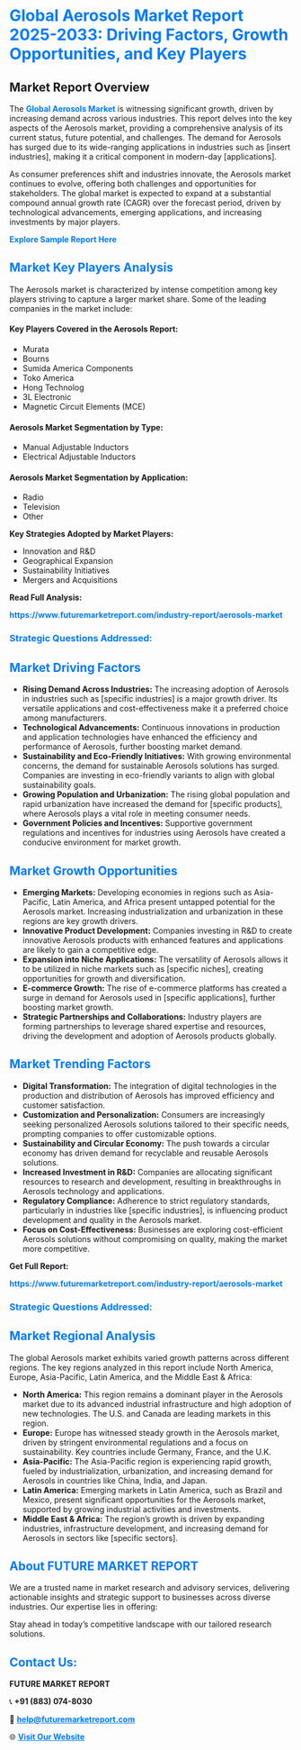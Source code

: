 <h1 style="color: #007BFF;">Global Aerosols Market Report 2025-2033: Driving Factors, Growth Opportunities, and Key Players</h1>

<section id="overview">
<h2>Market Report Overview</h2>
<p>The <a href="https://www.futuremarketreport.com/industry-report/aerosols-market" style="color: #007BFF; text-decoration: none;"><strong>Global Aerosols Market</strong></a> is witnessing significant growth, driven by increasing demand across various industries. This report delves into the key aspects of the Aerosols market, providing a comprehensive analysis of its current status, future potential, and challenges. The demand for Aerosols has surged due to its wide-ranging applications in industries such as [insert industries], making it a critical component in modern-day [applications].</p>
<p>As consumer preferences shift and industries innovate, the Aerosols market continues to evolve, offering both challenges and opportunities for stakeholders. The global market is expected to expand at a substantial compound annual growth rate (CAGR) over the forecast period, driven by technological advancements, emerging applications, and increasing investments by major players.</p>
</section>

<section id="overview">
<p><a href="https://www.futuremarketreport.com/request-sample/reportId=32591" style="color: #007BFF; text-decoration: none;"><strong>Explore Sample Report Here</strong></a></p>
</section>

<section id="key-players">
<h2 style="color: #007BFF;">Market Key Players Analysis</h2>
<p>The Aerosols market is characterized by intense competition among key players striving to capture a larger market share. Some of the leading companies in the market include:</p>
<h4>Key Players Covered in the Aerosols Report:</h4>
<ul><li>Murata</li><li>Bourns</li><li>Sumida America Components</li><li>Toko America</li><li>Hong Technolog</li><li>3L Electronic</li><li>Magnetic Circuit Elements (MCE)</li></ul>
<h4>Aerosols Market Segmentation by Type:</h4>
<ul><li>Manual Adjustable Inductors</li><li>Electrical Adjustable Inductors</li></ul>

<h4>Aerosols Market Segmentation by Application:</h4>
<ul><li>Radio</li><li>Television</li><li>Other</li></ul>
<p><strong>Key Strategies Adopted by Market Players:</strong></p>
<ul>
<li>Innovation and R&D</li>
<li>Geographical Expansion</li>
<li>Sustainability Initiatives</li>
<li>Mergers and Acquisitions</li>
</ul>
</section>

<section>
<p><strong>Read Full Analysis: </strong></p><a href="https://www.futuremarketreport.com/industry-report/aerosols-market" style="color: #007BFF; text-decoration: none;"><strong>https://www.futuremarketreport.com/industry-report/aerosols-market</strong></a>
<h3 style="color: #007BFF;">Strategic Questions Addressed:</h3>
</section>

<section id="driving-factors">
<h2 style="color: #007BFF;">Market Driving Factors</h2>
<ul>
<li><strong>Rising Demand Across Industries:</strong> The increasing adoption of Aerosols in industries such as [specific industries] is a major growth driver. Its versatile applications and cost-effectiveness make it a preferred choice among manufacturers.</li>
<li><strong>Technological Advancements:</strong> Continuous innovations in production and application technologies have enhanced the efficiency and performance of Aerosols, further boosting market demand.</li>
<li><strong>Sustainability and Eco-Friendly Initiatives:</strong> With growing environmental concerns, the demand for sustainable Aerosols solutions has surged. Companies are investing in eco-friendly variants to align with global sustainability goals.</li>
<li><strong>Growing Population and Urbanization:</strong> The rising global population and rapid urbanization have increased the demand for [specific products], where Aerosols plays a vital role in meeting consumer needs.</li>
<li><strong>Government Policies and Incentives:</strong> Supportive government regulations and incentives for industries using Aerosols have created a conducive environment for market growth.</li>
</ul>
</section>

<section id="growth-opportunities">
<h2 style="color: #007BFF;">Market Growth Opportunities</h2>
<ul>
<li><strong>Emerging Markets:</strong> Developing economies in regions such as Asia-Pacific, Latin America, and Africa present untapped potential for the Aerosols market. Increasing industrialization and urbanization in these regions are key growth drivers.</li>
<li><strong>Innovative Product Development:</strong> Companies investing in R&D to create innovative Aerosols products with enhanced features and applications are likely to gain a competitive edge.</li>
<li><strong>Expansion into Niche Applications:</strong> The versatility of Aerosols allows it to be utilized in niche markets such as [specific niches], creating opportunities for growth and diversification.</li>
<li><strong>E-commerce Growth:</strong> The rise of e-commerce platforms has created a surge in demand for Aerosols used in [specific applications], further boosting market growth.</li>
<li><strong>Strategic Partnerships and Collaborations:</strong> Industry players are forming partnerships to leverage shared expertise and resources, driving the development and adoption of Aerosols products globally.</li>
</ul>
</section>

<section id="trending-factors">
<h2 style="color: #007BFF;">Market Trending Factors</h2>
<ul>
<li><strong>Digital Transformation:</strong> The integration of digital technologies in the production and distribution of Aerosols has improved efficiency and customer satisfaction.</li>
<li><strong>Customization and Personalization:</strong> Consumers are increasingly seeking personalized Aerosols solutions tailored to their specific needs, prompting companies to offer customizable options.</li>
<li><strong>Sustainability and Circular Economy:</strong> The push towards a circular economy has driven demand for recyclable and reusable Aerosols solutions.</li>
<li><strong>Increased Investment in R&D:</strong> Companies are allocating significant resources to research and development, resulting in breakthroughs in Aerosols technology and applications.</li>
<li><strong>Regulatory Compliance:</strong> Adherence to strict regulatory standards, particularly in industries like [specific industries], is influencing product development and quality in the Aerosols market.</li>
<li><strong>Focus on Cost-Effectiveness:</strong> Businesses are exploring cost-efficient Aerosols solutions without compromising on quality, making the market more competitive.</li>
</ul>
</section>

<section>
<p><strong>Get Full Report: </strong></p><a href="https://www.futuremarketreport.com/industry-report/aerosols-market" style="color: #007BFF; text-decoration: none;"><strong>https://www.futuremarketreport.com/industry-report/aerosols-market</strong></a>
<h3 style="color: #007BFF;">Strategic Questions Addressed:</h3>
</section>


<section id="regional-analysis">
<h2 style="color: #007BFF;">Market Regional Analysis</h2>
<p>The global Aerosols market exhibits varied growth patterns across different regions. The key regions analyzed in this report include North America, Europe, Asia-Pacific, Latin America, and the Middle East & Africa:</p>
<ul>
<li><strong>North America:</strong> This region remains a dominant player in the Aerosols market due to its advanced industrial infrastructure and high adoption of new technologies. The U.S. and Canada are leading markets in this region.</li>
<li><strong>Europe:</strong> Europe has witnessed steady growth in the Aerosols market, driven by stringent environmental regulations and a focus on sustainability. Key countries include Germany, France, and the U.K.</li>
<li><strong>Asia-Pacific:</strong> The Asia-Pacific region is experiencing rapid growth, fueled by industrialization, urbanization, and increasing demand for Aerosols in countries like China, India, and Japan.</li>
<li><strong>Latin America:</strong> Emerging markets in Latin America, such as Brazil and Mexico, present significant opportunities for the Aerosols market, supported by growing industrial activities and investments.</li>
<li><strong>Middle East & Africa:</strong> The region’s growth is driven by expanding industries, infrastructure development, and increasing demand for Aerosols in sectors like [specific sectors].</li>
</ul>
</section>

<footer>
<h2 style="color: #007BFF;">About FUTURE MARKET REPORT</h2>
<p>We are a trusted name in market research and advisory services, delivering actionable insights and strategic support to businesses across diverse industries. Our expertise lies in offering:</p>

<p>Stay ahead in today’s competitive landscape with our tailored research solutions.</p>

<h2 style="color: #007BFF;">Contact Us:</h2>
<p><strong>FUTURE MARKET REPORT</strong></p>
<p>📞 <strong>+91 (883) 074-8030</strong></p>
<p>📧 <strong><a href="mailto:help@futuremarketreport.com" style="color: #007BFF;">help@futuremarketreport.com</a></strong></p>
<p>🌐 <strong><a href="https://www.futuremarketreport.com/" style="color: #007BFF;">Visit Our Website</a></strong></p>
</footer>